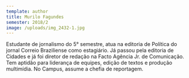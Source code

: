 ```yaml
---
template: author
title: Murilo Fagundes
semester: 2018/2
image: /uploads/img_2432-1.jpg
---
```

Estudante de jornalismo do 5° semestre, atua na editoria de Política do jornal Correio Braziliense como estagiário. Já passou pela editoria de Cidades e já foi diretor de redação na Facto Agência Jr. de Comunicação. Tem aptidão para liderança de equipes, edição de textos e produção multimídia. No Campus, assume a chefia de reportagem.
